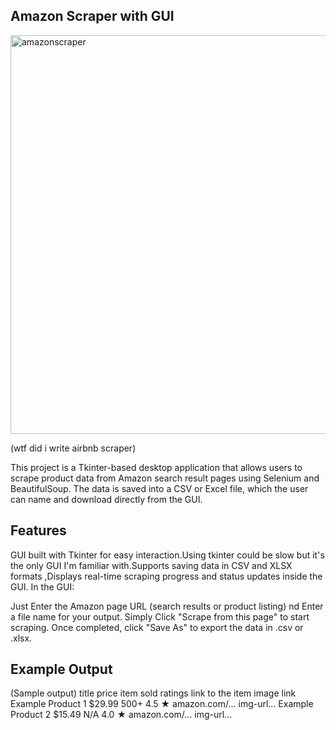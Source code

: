 ## Amazon Scraper with GUI

<img width="606" height="638" alt="amazonscraper" src="https://github.com/user-attachments/assets/50a1a75f-2f05-444b-bc87-3345d573f896" />


(wtf did i write airbnb scraper)

This project is a Tkinter-based desktop application that allows users to scrape product data from Amazon search result pages using Selenium and BeautifulSoup.
The data is saved into a CSV or Excel file, which the user can name and download directly from the GUI.

## Features

GUI built with Tkinter for easy interaction.Using tkinter could be slow but it's the only GUI I'm familiar with.Supports saving data in CSV and XLSX formats ,Displays real-time scraping progress and status updates inside the GUI.
In the GUI:

Just Enter the Amazon page URL (search results or product listing) nd Enter a file name for your output.
Simply Click "Scrape from this page" to start scraping.
Once completed, click "Save As" to export the data in .csv or .xlsx.

## Example Output
(Sample output)
title	price	item sold	ratings	link to the item	image link
Example Product 1	$29.99	500+	4.5 ★	amazon.com/...	img-url...
Example Product 2	$15.49	N/A	4.0 ★	amazon.com/...	img-url...
